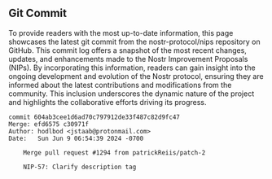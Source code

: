 ## Git Commit
To provide readers with the most up-to-date information, this page showcases the latest git commit from the nostr-protocol/nips repository on GitHub. This commit log offers a snapshot of the most recent changes, updates, and enhancements made to the Nostr Improvement Proposals (NIPs). By incorporating this information, readers can gain insight into the ongoing development and evolution of the Nostr protocol, ensuring they are informed about the latest contributions and modifications from the community. This inclusion underscores the dynamic nature of the project and highlights the collaborative efforts driving its progress.

```shell
commit 604ab3cee1d6ad70c797912de33f487c82d9fc47
Merge: efd6575 c30971f
Author: hodlbod <jstaab@protonmail.com>
Date:   Sun Jun 9 06:54:39 2024 -0700

    Merge pull request #1294 from patrickReiis/patch-2
    
    NIP-57: Clarify description tag
```
